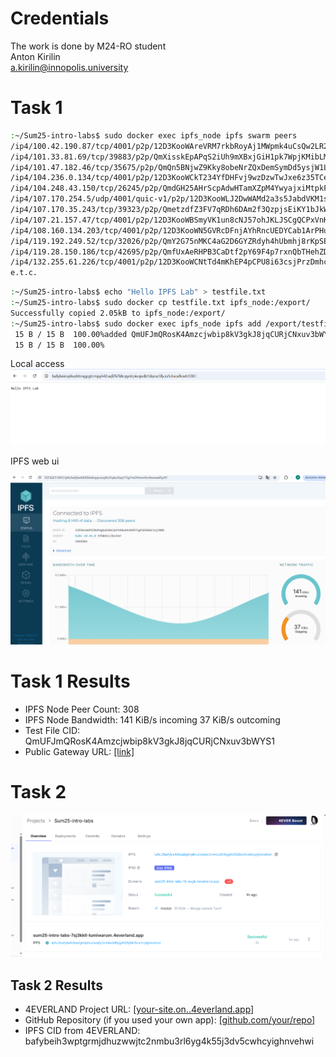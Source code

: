 # Credentials

The work is done by M24-RO student  
Anton Kirilin  
a.kirilin@innopolis.university  

# Task 1  

```bash
:~/Sum25-intro-labs$ sudo docker exec ipfs_node ipfs swarm peers
/ip4/100.42.190.87/tcp/4001/p2p/12D3KooWAreVRM7rkbRoyAj1MWpmk4uCsQw2LR2ugwjmKz9GHF4D
/ip4/101.33.81.69/tcp/39883/p2p/QmXisskEpAPqS2iUh9mXBxjGiH1pk7WpjKMibLMQWvpmCN
/ip4/101.47.182.46/tcp/35675/p2p/QmQn5BNjwZ9Kky8obeNrZQxDemSymDd5ysjW1LeiHdWJXv
/ip4/104.236.0.134/tcp/4001/p2p/12D3KooWCkT234YfDHFvj9wzDzwTwJxe6z35TCe1MfSxTYVFk3Sh
/ip4/104.248.43.150/tcp/26245/p2p/QmdGH25AHrScpAdwHTamXZpM4YwyajxiMtpkFb2w6Z4W4Z
/ip4/107.170.254.5/udp/4001/quic-v1/p2p/12D3KooWLJ2DwWAMd2a3s5JabdVKM1srt7D2TnwjCjr4hwnqk6zh
/ip4/107.170.35.243/tcp/39323/p2p/QmetzdfZ3FV7qRDh6DAm2f3QzpjsEiKY1bJkWLnbGmGqCe
/ip4/107.21.157.47/tcp/4001/p2p/12D3KooWBSmyVK1un8cNJ57ohJKLJSCgQCPxVnKyCqfGpjgXi4BC
/ip4/108.160.134.203/tcp/4001/p2p/12D3KooWN5GVRcDFnjAYhRncUEDYCab1ArPHuYnLZZvHoxgZLdnP
/ip4/119.192.249.52/tcp/32026/p2p/QmY2G75nMKC4aG2D6GYZRdyh4hUbmhj8rKpSEwPsDZZqUg
/ip4/119.28.150.186/tcp/42695/p2p/QmfUxAeRHPB3CaDtf2pY69F4p7rxnQbTHehZD4Uy8C4bvd
/ip4/132.255.61.226/tcp/4001/p2p/12D3KooWCNtTd4mKhEP4pCPU8i63csjPrzDmhcHbJoSJFMdKijk
e.t.c.
```  

```bash
:~/Sum25-intro-labs$ echo "Hello IPFS Lab" > testfile.txt
:~/Sum25-intro-labs$ sudo docker cp testfile.txt ipfs_node:/export/
Successfully copied 2.05kB to ipfs_node:/export/
:~/Sum25-intro-labs$ sudo docker exec ipfs_node ipfs add /export/testfile.txt
 15 B / 15 B  100.00%added QmUFJmQRosK4Amzcjwbip8kV3gkJ8jqCURjCNxuv3bWYS1 testfile.txt
 15 B / 15 B  100.00%
 ```  

 Local access
 ![alt text](locallab10.png)

 IPFS web ui

 ![alt text](ipfswebuilab10.png)


# Task 1 Results
- IPFS Node Peer Count: 308
- IPFS Node Bandwidth: 141 KiB/s incoming  37 KiB/s outcoming
- Test File CID: QmUFJmQRosK4Amzcjwbip8kV3gkJ8jqCURjCNxuv3bWYS1
- Public Gateway URL: [\[link\]](https://ipfs.io/ipfs/QmUFJmQRosK4Amzcjwbip8kV3gkJ8jqCURjCNxuv3bWYS1)

# Task 2

![alt text](dodeplab10.png)

## Task 2 Results
- 4EVERLAND Project URL: [\[your-site.on..4everland.app\]](https://sum25-intro-labs-18-eegb.4everland.app/)
- GitHub Repository (if you used your own app): [\[github.com/your/repo\]](https://github.com/Lumiwarum/Sum25-intro-labs)
- IPFS CID from 4EVERLAND: bafybeih3wptgrmjdhuzwwjtc2nmbu3rl6yg4k55j3dv5cwhcyighnvehwi
